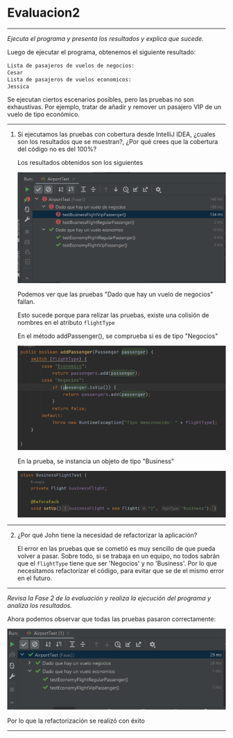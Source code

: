# Evaluacion2

---

*Ejecuta el programa y presenta los resultados y explica que sucede.*

Luego de ejecutar el programa, obtenemos el siguiente resultado:

```
Lista de pasajeros de vuelos de negocios:
Cesar
Lista de pasajeros de vuelos economicos:
Jessica
```

Se ejecutan ciertos escenarios posibles, pero las pruebas no son exhaustivas. Por ejemplo, tratar de añadir y remover un pasajero VIP de un vuelo de tipo económico.

---

1. Si ejecutamos las pruebas con cobertura desde IntelliJ IDEA, ¿cuales son los resultados que se muestran?, ¿Por qué crees que la cobertura del código no es del 100%?

    Los resultados obtenidos son los siguientes

    ![Alt text](images/preg1.PNG)

    Podemos ver que las pruebas "Dado que hay un vuelo de negocios" fallan.

   Esto sucede porque para relizar las pruebas, existe una colisión de nombres en el atributo `flightType`

   En el método addPassenger(), se comprueba si es de tipo "Negocios"

   ![Alt text](images/vuelonegocios.PNG)

   En la prueba, se instancia un objeto de tipo "Business"

   ![Alt text](images/testAirport1.PNG)

---

2. ¿Por qué John tiene la necesidad de refactorizar la aplicación?

   El error en las pruebas que se cometió es muy sencillo de que pueda volver a pasar. Sobre todo, si se trabaja en un equipo, no todos sabrán que el `flightType` tiene que ser 'Negocios' y no 'Business'. Por lo que necesitamos refactorizar el código, para evitar que se de el mismo error en el futuro.

---

*Revisa la Fase 2 de la evaluación y realiza la ejecución del programa y analiza los resultados.*

Ahora podemos observar que todas las pruebas pasaron correctamente:

![img.png](images/testAirport2.png)

Por lo que la refactorización se realizó con éxito

---

